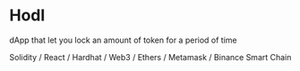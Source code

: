 # Hodl
dApp that let you lock an amount of token for a period of time 

Solidity / React / Hardhat / Web3 / Ethers / Metamask / Binance Smart Chain 
